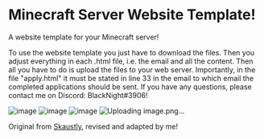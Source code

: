 # Minecraft Server Website Template!
A website template for your Minecraft server!


To use the website template you just have to download the files. Then you adjust everything in each .html file, i.e. the email and all the content. Then all you have to do is upload the files to your web server. Importantly, in the file "apply.html" it must be stated in line 33 in the email to which email the completed applications should be sent. If you have any questions, please contact me on Discord: BlackNight#3906!

![image](https://github.com/RexFracht868454/MinecraftServerWebsite/assets/88945501/de303d98-fed3-4d7b-9b40-bc2568e5b654)
![image](https://github.com/RexFracht868454/MinecraftServerWebsite/assets/88945501/d4fe422c-6b3e-4dab-b0ef-1121657398e6)
![image](https://github.com/RexFracht868454/MinecraftServerWebsite/assets/88945501/ff105ac3-a2ca-4c6a-9451-8403c431a5b1)
![Uploading image.png…]()


Original from [Skaustly](https:///www.spigotmc.org/resources/mineweb-ger-de-minecraft-website-free.45084/), revised and adapted by me!

